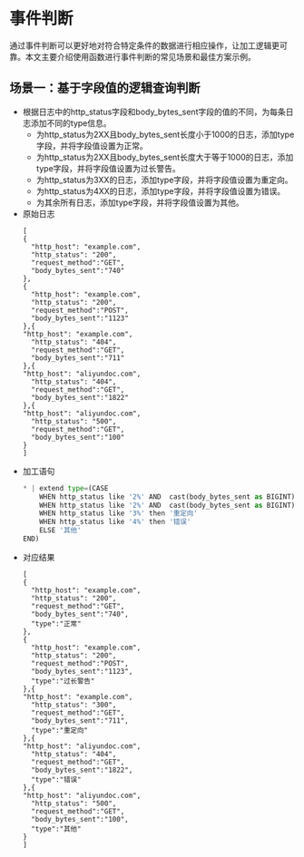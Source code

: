 # 事件判断
通过事件判断可以更好地对符合特定条件的数据进行相应操作，让加工逻辑更可靠。本文主要介绍使用函数进行事件判断的常见场景和最佳方案示例。

## 场景一：基于字段值的逻辑查询判断
* 根据日志中的http_status字段和body_bytes_sent字段的值的不同，为每条日志添加不同的type信息。
  * 为http_status为2XX且body_bytes_sent长度小于1000的日志，添加type字段，并将字段值设置为正常。
  * 为http_status为2XX且body_bytes_sent长度大于等于1000的日志，添加type字段，并将字段值设置为过长警告。
  * 为http_status为3XX的日志，添加type字段，并将字段值设置为重定向。
  * 为http_status为4XX的日志，添加type字段，并将字段值设置为错误。
  * 为其余所有日志，添加type字段，并将字段值设置为其他。
* 原始日志
  ```
  [
  {
    "http_host": "example.com",
    "http_status": "200",
    "request_method":"GET",
    "body_bytes_sent":"740"
  },
  {
    "http_host": "example.com",
    "http_status": "200",
    "request_method":"POST",
    "body_bytes_sent":"1123"
  },{
  "http_host": "example.com",
    "http_status": "404",
    "request_method":"GET",
    "body_bytes_sent":"711"
  },{
  "http_host": "aliyundoc.com",
    "http_status": "404",
    "request_method":"GET",
    "body_bytes_sent":"1822"
  },{
  "http_host": "aliyundoc.com",
    "http_status": "500",
    "request_method":"GET",
    "body_bytes_sent":"100"
  } 
  ]
  ```
* 加工语句
  ```python
  * | extend type=(CASE
      WHEN http_status like '2%' AND  cast(body_bytes_sent as BIGINT) < 1000 then '正常'
      WHEN http_status like '2%' AND  cast(body_bytes_sent as BIGINT) >= 1000 then '过长警告'
      WHEN http_status like '3%' then '重定向'
      WHEN http_status like '4%' then '错误'
      ELSE '其他'
  END)
  ```
* 对应结果
  ```
  [
  {
    "http_host": "example.com",
    "http_status": "200",
    "request_method":"GET",
    "body_bytes_sent":"740",
    "type":"正常"
  },
  {
    "http_host": "example.com",
    "http_status": "200",
    "request_method":"POST",
    "body_bytes_sent":"1123",
    "type":"过长警告"
  },{
  "http_host": "example.com",
    "http_status": "300",
    "request_method":"GET",
    "body_bytes_sent":"711",
    "type":"重定向"
  },{
  "http_host": "aliyundoc.com",
    "http_status": "404",
    "request_method":"GET",
    "body_bytes_sent":"1822",
    "type":"错误"
  },{
  "http_host": "aliyundoc.com",
    "http_status": "500",
    "request_method":"GET",
    "body_bytes_sent":"100",
    "type":"其他"
  } 
  ]
  ```
